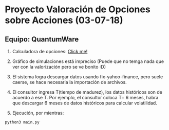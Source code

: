 # Proyecto Valoración de Opciones sobre Acciones (03-07-18)

## Equipo: QuantumWare

1. Calculadora de opciones: 
[Click me!](http://www.cboe.com/framed/IVolframed.aspx?content=https%3a%2f%2fcboe.ivolatility.com%2fcalc%2findex.j%3fcontract%3d95CB7CDF-A27A-4867-8894-ED1E2D1E0B90&sectionName=SEC_TRADING_TOOLS&title=CBOE%20-%20IVolatility%20Services)

2. Gráfico de simulaciones está impreciso (Puede que no temga nada que ver con la valorización pero se ve bonito :D)

3. El sistema logra descargar datos usando fix-yahoo-finance, pero suele caerse, se hace necesaria la importación de archivos.
4. El consultor ingresa T(tiempo de madurez), los datos históricos son de acuerdo a ese T. Por ejemplo, el consultor coloca T= 6 meses, habra que descargar 6 meses de datos históricos para calcular volatilidad.
5. Ejecución, por mientras:

```
python3 main.py
```
